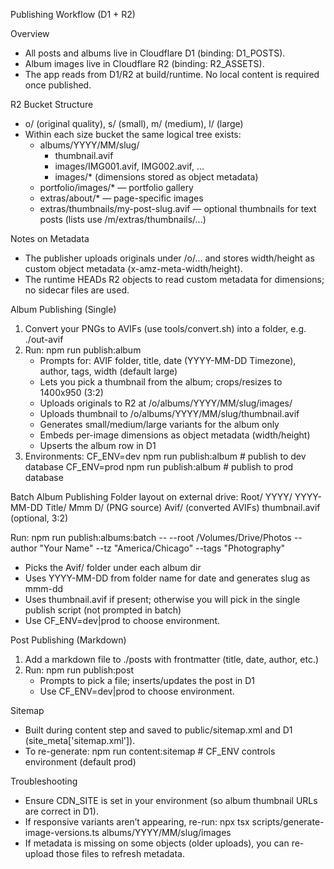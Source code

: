 Publishing Workflow (D1 + R2)

Overview
- All posts and albums live in Cloudflare D1 (binding: D1_POSTS).
- Album images live in Cloudflare R2 (binding: R2_ASSETS).
- The app reads from D1/R2 at build/runtime. No local content is required once published.

R2 Bucket Structure
- o/ (original quality), s/ (small), m/ (medium), l/ (large)
- Within each size bucket the same logical tree exists:
  - albums/YYYY/MM/slug/
    - thumbnail.avif
    - images/IMG001.avif, IMG002.avif, ...
    - images/* (dimensions stored as object metadata)
  - portfolio/images/* — portfolio gallery
  - extras/about/* — page-specific images
  - extras/thumbnails/my-post-slug.avif — optional thumbnails for text posts (lists use /m/extras/thumbnails/...)

Notes on Metadata
- The publisher uploads originals under /o/... and stores width/height as custom object metadata (x-amz-meta-width/height).
- The runtime HEADs R2 objects to read custom metadata for dimensions; no sidecar files are used.

Album Publishing (Single)
1) Convert your PNGs to AVIFs (use tools/convert.sh) into a folder, e.g. ./out-avif
2) Run:
   npm run publish:album
   - Prompts for: AVIF folder, title, date (YYYY-MM-DD Timezone), author, tags, width (default large)
   - Lets you pick a thumbnail from the album; crops/resizes to 1400x950 (3:2)
   - Uploads originals to R2 at /o/albums/YYYY/MM/slug/images/
   - Uploads thumbnail to /o/albums/YYYY/MM/slug/thumbnail.avif
   - Generates small/medium/large variants for the album only
   - Embeds per-image dimensions as object metadata (width/height)
   - Upserts the album row in D1
3) Environments:
   CF_ENV=dev npm run publish:album   # publish to dev database
   CF_ENV=prod npm run publish:album  # publish to prod database

Batch Album Publishing
Folder layout on external drive:
  Root/
    YYYY/
      YYYY-MM-DD Title/
        Mmm D/ (PNG source)
        Avif/   (converted AVIFs)
        thumbnail.avif (optional, 3:2)

Run:
  npm run publish:albums:batch -- --root /Volumes/Drive/Photos --author "Your Name" --tz "America/Chicago" --tags "Photography"
  - Picks the Avif/ folder under each album dir
  - Uses YYYY-MM-DD from folder name for date and generates slug as mmm-dd
  - Uses thumbnail.avif if present; otherwise you will pick in the single publish script (not prompted in batch)
  - Use CF_ENV=dev|prod to choose environment.

Post Publishing (Markdown)
1) Add a markdown file to ./posts with frontmatter (title, date, author, etc.)
2) Run:
   npm run publish:post
   - Prompts to pick a file; inserts/updates the post in D1
   - Use CF_ENV=dev|prod to choose environment.

Sitemap
- Built during content step and saved to public/sitemap.xml and D1 (site_meta['sitemap.xml']).
- To re-generate:
  npm run content:sitemap              # CF_ENV controls environment (default prod)

Troubleshooting
- Ensure CDN_SITE is set in your environment (so album thumbnail URLs are correct in D1).
- If responsive variants aren’t appearing, re-run:
  npx tsx scripts/generate-image-versions.ts albums/YYYY/MM/slug/images
- If metadata is missing on some objects (older uploads), you can re-upload those files to refresh metadata.
